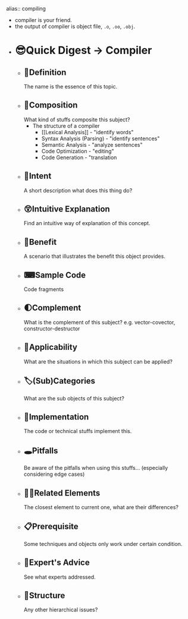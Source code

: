 alias:: compiling

- compiler is your friend.
- the output of compiler is object file, `.o`, `.oo`, `.obj`.
- # 😎Quick Digest -> Compiler
	- ## 📝Definition
	  The name is the essence of this topic.
	- ## 🧪Composition
	  What kind of stuffs composite this subject?
		- The structure of a compiler
			- [[Lexical Analysis]] - "identify words"
			- Syntax Analysis (Parsing) - "identify sentences"
			- Semantic Analysis - "analyze sentences"
			- Code Optimization - "editing"
			- Code Generation - "translation
	- ## 🎯Intent
	   A short description what does this thing do?
	- ## 😲Intuitive Explanation
	  Find an intuitive way of explanation of this concept.
	- ## 🚀Benefit
	   A scenario that illustrates the benefit this object provides.
	- ## ⌨Sample Code
	   Code fragments
	- ## 🌓Complement
	  What is the complement of this subject? e.g. vector-covector, constructor-destructor
	- ## 🤳Applicability
	   What are the situations in which this subject can be applied?
	- ## 🏷(Sub)Categories
	  What are the sub objects of this subject?
	- ## 🔎Implementation
	   The code or technical stuffs implement this.
	- ## 🕳Pitfalls
	  Be aware of the pitfalls when using this stuffs... (especially considering edge cases)
	- ## 🙋‍♂️Related Elements
	   The closest element to current one, what are their differences?
	- ## 📋Prerequisite
	  Some techniques and objects only work under certain condition.
	- ## 🥼Expert's Advice
	  See what experts addressed.
	- ## 🧱Structure
	  Any other hierarchical issues?